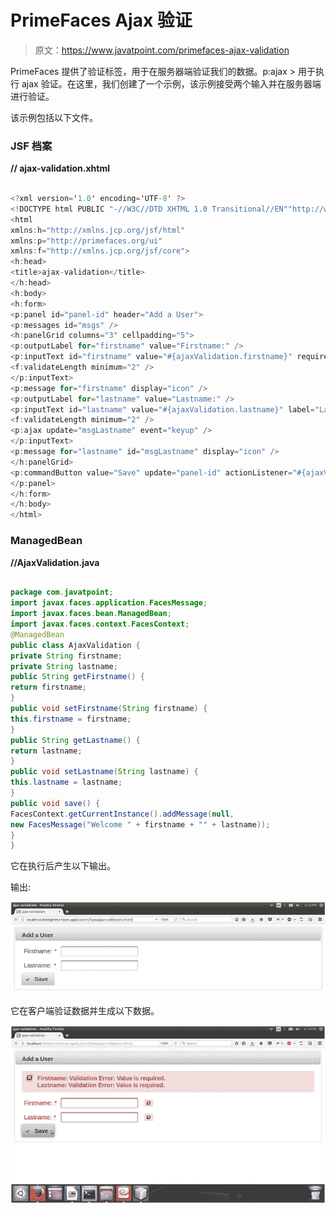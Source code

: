 # PrimeFaces Ajax 验证

> 原文：<https://www.javatpoint.com/primefaces-ajax-validation>

PrimeFaces 提供了验证标签，用于在服务器端验证我们的数据。p:ajax > 用于执行 ajax 验证。在这里，我们创建了一个示例，该示例接受两个输入并在服务器端进行验证。

该示例包括以下文件。

### JSF 档案

**// ajax-validation.xhtml**

```java

<?xml version='1.0' encoding='UTF-8' ?>
<!DOCTYPE html PUBLIC "-//W3C//DTD XHTML 1.0 Transitional//EN""http://www.w3.org/TR/xhtml1/DTD/xhtml1-transitional.dtd">
<html 
xmlns:h="http://xmlns.jcp.org/jsf/html"
xmlns:p="http://primefaces.org/ui"
xmlns:f="http://xmlns.jcp.org/jsf/core">
<h:head>
<title>ajax-validation</title>
</h:head>
<h:body>
<h:form>
<p:panel id="panel-id" header="Add a User">
<p:messages id="msgs" />
<h:panelGrid columns="3" cellpadding="5">
<p:outputLabel for="firstname" value="Firstname:" />
<p:inputText id="firstname" value="#{ajaxValidation.firstname}" required="true" label="Firstname">
<f:validateLength minimum="2" />
</p:inputText>
<p:message for="firstname" display="icon" />
<p:outputLabel for="lastname" value="Lastname:" />
<p:inputText id="lastname" value="#{ajaxValidation.lastname}" label="Lastname" required="true">
<f:validateLength minimum="2" />
<p:ajax update="msgLastname" event="keyup" />
</p:inputText>
<p:message for="lastname" id="msgLastname" display="icon" />
</h:panelGrid>
<p:commandButton value="Save" update="panel-id" actionListener="#{ajaxValidation.save}" icon="ui-icon-check" />
</p:panel>
</h:form>
</h:body>
</html>

```

### ManagedBean

**//AjaxValidation.java**

```java

package com.javatpoint;
import javax.faces.application.FacesMessage;
import javax.faces.bean.ManagedBean;
import javax.faces.context.FacesContext;
@ManagedBean
public class AjaxValidation {
private String firstname;
private String lastname;
public String getFirstname() {
return firstname;
}
public void setFirstname(String firstname) {
this.firstname = firstname;
}
public String getLastname() {
return lastname;
}
public void setLastname(String lastname) {
this.lastname = lastname;
}
public void save() {
FacesContext.getCurrentInstance().addMessage(null,
new FacesMessage("Welcome " + firstname + "" + lastname));
}
}

```

它在执行后产生以下输出。

输出:

![PrimeFaces Validation 1](img/ba1e806a4f5f19f91c26aaf5561b179c.png)

它在客户端验证数据并生成以下数据。

![PrimeFaces Validation 2](img/77c73d29c40758e13c2bacbe08920f31.png)